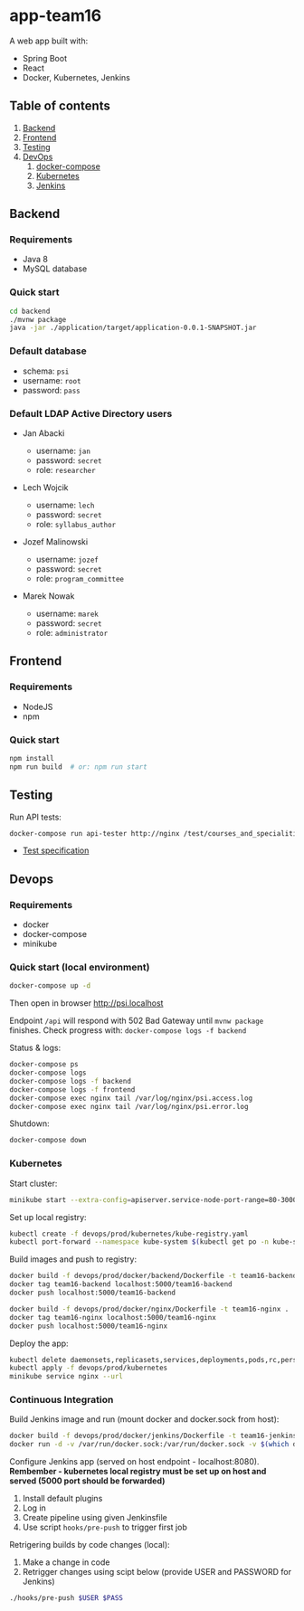 # app-team16

A web app built with:

* Spring Boot
* React
* Docker, Kubernetes, Jenkins

## Table of contents

1. [Backend](#backend)
2. [Frontend](#frontend)
3. [Testing](#testing)
4. [DevOps](#devops)
    1. [docker-compose](#quick-start-local-environment)
    2. [Kubernetes](#kubernetes)
    3. [Jenkins](#continuous-integration)


## Backend

### Requirements

* Java 8
* MySQL database

### Quick start

```bash
cd backend
./mvnw package
java -jar ./application/target/application-0.0.1-SNAPSHOT.jar
```

### Default database

* schema: `psi`
* username: `root`
* password: `pass`

### Default LDAP Active Directory users

* Jan Abacki
  * username: `jan`
  * password: `secret`
  * role: `researcher`

* Lech Wojcik
  * username: `lech`
  * password: `secret`
  * role: `syllabus_author`

* Jozef Malinowski
  * username: `jozef`
  * password: `secret`
  * role: `program_committee`

* Marek Nowak
  * username: `marek`
  * password: `secret`
  * role: `administrator`

## Frontend

### Requirements

* NodeJS
* npm

### Quick start

```bash
npm install
npm run build  # or: npm run start
```

## Testing

Run API tests:

```bash
docker-compose run api-tester http://nginx /test/courses_and_specialities_crud.yml --print-bodies=true
```

* [Test specification](https://github.com/pwr-twwo/app-team16/blob/master/test/courses_and_specialities_crud.yml)

## Devops

### Requirements

* docker
* docker-compose
* minikube

### Quick start (local environment)

```bash
docker-compose up -d
```

Then open in browser <http://psi.localhost>

Endpoint `/api` will respond with 502 Bad Gateway until `mvnw package` finishes.
Check progress with: `docker-compose logs -f backend`

Status & logs:

```bash
docker-compose ps
docker-compose logs
docker-compose logs -f backend
docker-compose logs -f frontend
docker-compose exec nginx tail /var/log/nginx/psi.access.log
docker-compose exec nginx tail /var/log/nginx/psi.error.log
```

Shutdown:

```bash
docker-compose down
```

### Kubernetes

Start cluster:

```bash
minikube start --extra-config=apiserver.service-node-port-range=80-30000
```

Set up local registry:

```bash
kubectl create -f devops/prod/kubernetes/kube-registry.yaml
kubectl port-forward --namespace kube-system $(kubectl get po -n kube-system | grep kube-registry-v0 | \awk '{print $1;}') 5000:5000  # leave running in separate terminal
```

Build images and push to registry:

```bash
docker build -f devops/prod/docker/backend/Dockerfile -t team16-backend .
docker tag team16-backend localhost:5000/team16-backend
docker push localhost:5000/team16-backend

docker build -f devops/prod/docker/nginx/Dockerfile -t team16-nginx .
docker tag team16-nginx localhost:5000/team16-nginx
docker push localhost:5000/team16-nginx
```

Deploy the app:

```bash
kubectl delete daemonsets,replicasets,services,deployments,pods,rc,persistentvolumeclaims --all
kubectl apply -f devops/prod/kubernetes
minikube service nginx --url
```

### Continuous Integration

Build Jenkins image and run (mount docker and docker.sock from host):

```bash
docker build -f devops/prod/docker/jenkins/Dockerfile -t team16-jenkins .
docker run -d -v /var/run/docker.sock:/var/run/docker.sock -v $(which docker):/usr/bin/docker -p 8080:8080 --name=jenkins-master team16-jenkins
```

Configure Jenkins app (served on host endpoint - localhost:8080).\
**Rembember - kubernetes local registry must be set up on host and served (5000 port should be forwarded)**

1. Install default plugins
2. Log in
3. Create pipeline using given Jenkinsfile
4. Use script `hooks/pre-push` to trigger first job

Retrigering builds by code changes (local):

1. Make a change in code
2. Retrigger changes using scipt below (provide USER and PASSWORD for Jenkins)

```bash
./hooks/pre-push $USER $PASS
```
